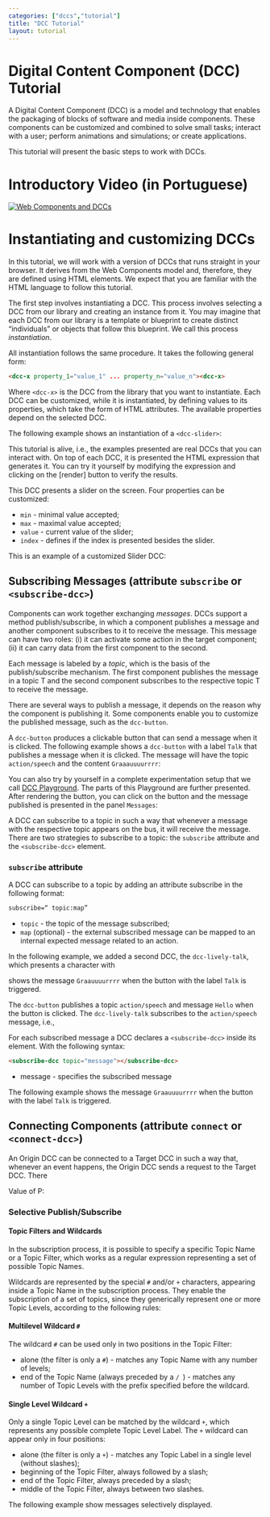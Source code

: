 ```yaml
---
categories: ["dccs","tutorial"]
title: "DCC Tutorial"
layout: tutorial
---
```


# Digital Content Component (DCC) Tutorial

A Digital Content Component (DCC) is a model and technology that enables the packaging of blocks of software and media inside components. These components can be customized and combined to solve small tasks; interact with a user; perform animations and simulations; or create applications.

This tutorial will present the basic steps to work with DCCs.

# Introductory Video (in Portuguese)

[![Web Components and DCCs](http://img.youtube.com/vi/l8UFlxF29xE/0.jpg)](https://youtu.be/l8UFlxF29xE)

# Instantiating and customizing DCCs

In this tutorial, we will work with a version of DCCs that runs straight in your browser. It derives from the Web Components model and, therefore, they are defined using HTML elements. We expect that you are familiar with the HTML language to follow this tutorial.

The first step involves instantiating a DCC. This process involves selecting a DCC from our library and creating an instance from it. You may imagine that each DCC from our library is a template or blueprint to create distinct “individuals” or objects that follow this blueprint. We call this process *instantiation*.

All instantiation follows the same procedure. It takes the following general form:

~~~html
<dcc-x property_1="value_1" ... property_n="value_n"><dcc-x>
~~~

Where `<dcc-x>` is the DCC from the library that you want to instantiate. Each DCC can be customized, while it is instantiated, by defining values to its properties, which take the form of HTML attributes. The available properties depend on the selected DCC.

The following example shows an instantiation of a `<dcc-slider>`:

<dcc-play>
   <dcc-slider></dcc-slider>
</dcc-play>

This tutorial is alive, i.e., the examples presented are real DCCs that you can interact with. On top of each DCC, it is presented the HTML expression that generates it. You can try it yourself by modifying the expression and clicking on the [render] button to verify the results.

This DCC presents a slider on the screen. Four properties can be customized:
* `min` - minimal value accepted;
* `max` - maximal value accepted;
* `value` - current value of the slider;
* `index` - defines if the index is presented besides the slider.

This is an example of a customized Slider DCC:

<dcc-play>
   <dcc-slider min="0" max="100" value="30" index></dcc-slider>
</dcc-play>

## Subscribing Messages (attribute `subscribe` or `<subscribe-dcc>`)

Components can work together exchanging *messages*. DCCs support a method publish/subscribe, in which a component publishes a message and another component subscribes to it to receive the message. This message can have two roles: (i) it can activate some action in the target component; (ii) it can carry data from the first component to the second.

Each message is labeled by a *topic*, which is the basis of the publish/subscribe mechanism. The first component publishes the message in a topic T and the second component subscribes to the respective topic T to receive the message.

There are several ways to publish a message, it depends on the reason why the component is publishing it. Some components enable you to customize the published message, such as the `dcc-button`.

A `dcc-button` produces a clickable button that can send a message when it is clicked. The following example shows a `dcc-button` with a label `Talk` that publishes a message when it is clicked. The message will have the topic `action/speech` and the content `Graaauuuurrrr`:

<dcc-play>
   <dcc-button label="Talk" topic="action/speech" message="Graaauuuurrrr">
   </dcc-button>
</dcc-play>

You can also try by yourself in a complete experimentation setup that we call [DCC Playground](https://harena-lab.github.io/harena-docs/js/harena/dccs/playground/). The parts of this Playground are further presented. After rendering the button, you can click on the button and the message published is presented in the panel `Messages`:


A DCC can subscribe to a topic in such a way that whenever a message with the respective topic appears on the bus, it will receive the message. There are two strategies to subscribe to a topic: the `subscribe` attribute and the `<subscribe-dcc>` element.

### `subscribe` attribute

A DCC can subscribe to a topic by adding an attribute subscribe in the following format:

~~~html
subscribe=“ topic:map”
~~~

* `topic` - the topic of the message subscribed;
* `map` (optional) - the external subscribed message can be mapped to an internal expected message related to an action.

In the following example, we added a second DCC, the `dcc-lively-talk`, which presents a character with


shows the message `Graauuuurrrr` when the button with the label `Talk` is triggered.

<dcc-play>
   <dcc-lively-talk subscribe="action/speech"></dcc-lively-talk>

   <dcc-button label="Talk" topic="action/speech" message="Graauuuurrrr">
   </dcc-button>
</dcc-play>

The `dcc-button` publishes a topic `action/speech` and message `Hello` when the button is clicked. The `dcc-lively-talk` subscribes to the `action/speech` message, i.e.,

For each subscribed message a DCC declares a `<subscribe-dcc>` inside its element. With the following syntax:

~~~html
<subscribe-dcc topic="message"></subscribe-dcc>
~~~

* message - specifies the subscribed message

The following example shows the message `Graauuuurrrr` when the button with the label `Talk` is triggered.

<dcc-play>
   <dcc-lively-talk>
      <subscribe-dcc topic="button/talk" map="speech"></subscribe-dcc>
      <subscribe-dcc topic="button/clear" map="clear"></subscribe-dcc>
   </dcc-lively-talk>

   <dcc-button label="Talk" topic="button/talk" message="Graauuuurrrr"></dcc-button>

   <dcc-button label="Clear" topic="button/clear"></dcc-button>
</dcc-play>

<dcc-play>
  <dcc-slider variable="age" index></dcc-slider>
  <dcc-lively-talk speech="My age is " subscribe="var/age/changed:action/speech">
  </dcc-lively-talk>
</dcc-play>

## Connecting Components (attribute `connect` or `<connect-dcc>`)

An Origin DCC can be connected to a Target DCC in such a way that, whenever an event happens, the Origin DCC sends a request to the Target DCC. There  

<dcc-play>
   <dcc-lively-talk id="person"></dcc-lively-talk>

   <dcc-button label="Talk" connect="click:person:action/speech" message="Hello">
   </dcc-button>
</dcc-play>

<dcc-play>
   <dcc-compute expression="p:=10" onload></dcc-compute>
   <p>Value of P: <dcc-expression expression="p" active></dcc-expression></p>

   <dcc-compute id="plus10" expression="p:=p+10"></dcc-compute>

   <dcc-button label="Plus 10" topic="compute/add" connect="click:plus10:compute/update">
   </dcc-button>
</dcc-play>

### Selective Publish/Subscribe

#### Topic Filters and Wildcards

In the subscription process, it is possible to specify a specific Topic Name or a Topic Filter, which works as a regular expression representing a set of possible Topic Names.

Wildcards are represented by the special `#` and/or `+` characters, appearing inside a Topic Name in the subscription process. They enable the subscription of a set of topics, since they generically represent one or more Topic Levels, according to the following rules:

#### Multilevel Wildcard `#`
The wildcard `#` can be used only in two positions in the Topic Filter:
* alone (the filter is only a `#`) - matches any Topic Name with any number of levels;
* end of the Topic Name (always preceded by a `/ `) -  matches any number of Topic Levels with the prefix specified before the wildcard.

#### Single Level Wildcard `+`
Only a single Topic Level can be matched by the wildcard  `+`, which represents any possible complete Topic Level Label. The `+` wildcard can appear only in four positions:
* alone (the filter is only a `+`) - matches any Topic Label in a single level (without slashes);
* beginning of the Topic Filter, always followed by a slash;
* end of the Topic Filter, always preceded by a slash;
* middle of the Topic Filter, always between two slashes.

The following example show messages selectively displayed.

<dcc-play>
   <dcc-button label="Disease"
               topic="news/disease"
               message="dengue symptoms">
   </dcc-button>

   <dcc-button label="Drug"
               topic="news/drug"
               message="coronavirus vaccine">
   </dcc-button>

   <dcc-button label="Dinosaur"
               topic="news/dinosaur"
               message="brazilian dinosaurs">
   </dcc-button>

  <dcc-lively-talk character="https://harena-lab.github.io/harena-docs/dccs/tutorial/images/doctor.png"
                    speech="I heard about: "
                    subscribe="news/#:speech">
   </dcc-lively-talk>

   <dcc-lively-talk character="https://harena-lab.github.io/harena-docs/dccs/tutorial/images/nurse.png"
                    speech="I heard about: "
                    subscribe="news/disease:speech">
   </dcc-lively-talk>

   <dcc-lively-talk speech="I heard about: "
                    subscribe="+/dinosaur:speech">
   </dcc-lively-talk>
</dcc-play>
